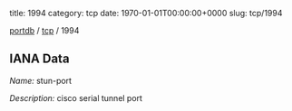 title: 1994
category: tcp
date: 1970-01-01T00:00:00+0000
slug: tcp/1994

[portdb](/) / [tcp](/category/tcp.html) / 1994


## IANA Data

_Name:_ stun-port

_Description:_ cisco serial tunnel port

